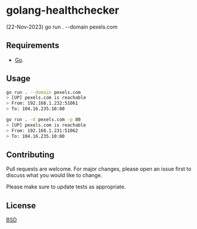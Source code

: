 # golang-healthchecker

(22-Nov-2023) go run . --domain pexels.com

## Requirements

* [Go](https://www.golang.org).

## Usage

```bash
go run . --domain pexels.com
> [UP] pexels.com is reachable
> From: 192.168.1.232:51061
> To: 104.16.235.10:80
```

```bash
go run . -d pexels.com -p 80
> [UP] pexels.com is reachable
> From: 192.168.1.231:51062
> To: 104.16.235.10:80
```

## Contributing
Pull requests are welcome. For major changes, please open an issue first to discuss what you would like to change.

Please make sure to update tests as appropriate.

## License
[BSD](https://opensource.org/licenses/BSD-3-Clause)
